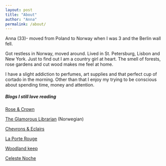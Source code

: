 ```yaml
---
layout: post
title: "About"
author: "Anna"
permalink: /about/
---
```


Anna (33)- moved from Poland to Norway when I was 3 and the Berlin wall fell.

Got restless in Norway, moved around. Lived in St. Petersburg, Lisbon and New York. Just to find out I am a country girl at heart. The smell of forests, rose gardens and cut wood makes me feel at home.

I have a slight addiction to perfumes, art supplies and that perfect cup of cortado in the morning. Other than that I enjoy my trying to be conscious about spending time, money and attention.

##### Blogs I still love reading

[Rose & Crown](http://rosencrown.blogspot.com/)

[The Glamorous Librarian](http://glambibliotekaren.blogspot.com/) (Norwegian)

[Chevrons & Eclairs](https://www.chevronsandeclairs.com/)

[La Porte Rouge](http://laporterouge.blogspot.com/)

[Woodland keep](http://www.woodlandkeep.space/journal/)

[Celeste Noche](http://www.celestenoche.com/blog/)

